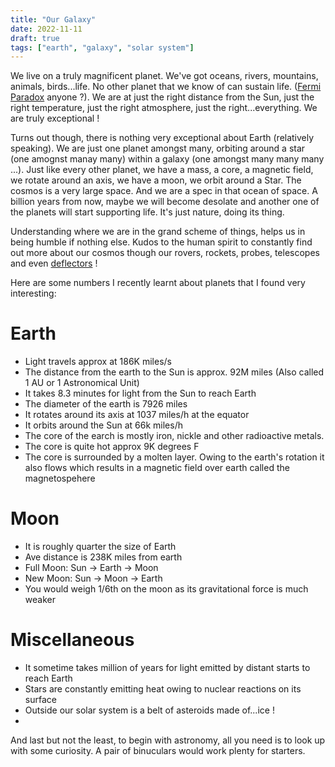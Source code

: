```yaml
---
title: "Our Galaxy"
date: 2022-11-11
draft: true
tags: ["earth", "galaxy", "solar system"]
---
```


We live on a truly magnificent planet. We've got oceans, rivers, mountains, animals, birds...life. No other planet that we know of can sustain life. ([Fermi Paradox](https://en.wikipedia.org/wiki/Fermi_paradox) anyone ?). We are at just the right distance from the Sun, just the right temperature, just the right atmosphere, just the right...everything. We are truly exceptional !

Turns out though, there is nothing very exceptional about Earth (relatively speaking). We are just one planet amongst many, orbiting around a star (one amognst manay many) within a galaxy (one amongst many many many ...). Just like every other planet, we have a mass, a core, a magnetic field, we rotate around an axis, we have a moon, we orbit around a Star. The cosmos is a very large space. And we are a spec in that ocean of space. A billion years from now, maybe we will become desolate and another one of the planets will start supporting life. It's just nature, doing its thing.

Understanding where we are in the grand scheme of things, helps us in being humble if nothing else. Kudos to the human spirit to constantly find out more about our cosmos though our rovers, rockets, probes, telescopes and even [deflectors](https://www.nasa.gov/press-release/nasa-confirms-dart-mission-impact-changed-asteroid-s-motion-in-space/) ! 

Here are some numbers I recently learnt about planets that I found very interesting:

# Earth
* Light travels approx at 186K miles/s
* The distance from the earth to the Sun is approx. 92M miles (Also called 1 AU or 1 Astronomical Unit)
* It takes 8.3 minutes for light from the Sun to reach Earth
* The diameter of the earth is 7926 miles
* It rotates around its axis at 1037 miles/h at the equator
* It orbits around the Sun at 66k miles/h 
* The core of the earch is mostly iron, nickle and other radioactive metals.
* The core is quite hot approx 9K degrees F
* The core is surrounded by a molten layer. Owing to the earth's rotation it also flows which results in a magnetic field over earth called the magnetospehere

# Moon
* It is roughly quarter the size of Earth
* Ave distance is 238K miles from earth
* Full Moon: Sun -> Earth -> Moon
* New Moon: Sun -> Moon -> Earth
* You would weigh 1/6th on the moon as its gravitational force is much weaker

# Miscellaneous
* It sometime takes million of years for light emitted by distant starts to reach Earth
* Stars are constantly emitting heat owing to nuclear reactions on its surface
* Outside our solar system is a belt of asteroids made of...ice !
* 

And last but not the least, to begin with astronomy, all you need is to look up with some curiosity. A pair of binuculars would work plenty for starters.
 

